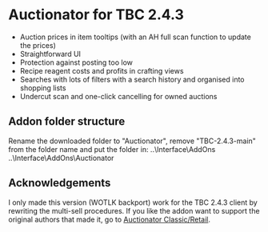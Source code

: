 # Auctionator for TBC 2.4.3

* Auction prices in item tooltips (with an AH full scan function to update the prices)
* Straightforward UI
* Protection against posting too low
* Recipe reagent costs and profits in crafting views
* Searches with lots of filters with a search history and organised into shopping lists
* Undercut scan and one-click cancelling for owned auctions

## Addon folder structure

Rename the downloaded folder to "Auctionator", remove "TBC-2.4.3-main" from the folder name and put the folder in:
..\Interface\AddOns
..\Interface\AddOns\Auctionator

## Acknowledgements

I only made this version (WOTLK backport) work for the TBC 2.4.3 client by rewriting the multi-sell procedures. If you like the addon want to support the original authors that made it, go to [Auctionator Classic/Retail](https://github.com/Auctionator/Auctionator).